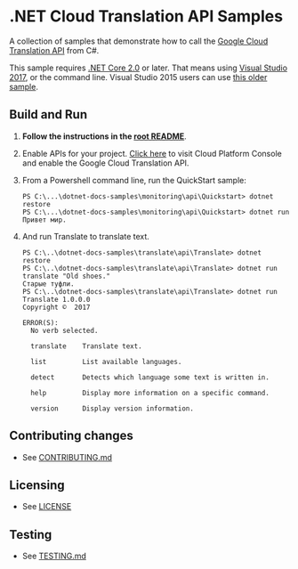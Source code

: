 # .NET Cloud Translation API Samples

A collection of samples that demonstrate how to call the 
[Google Cloud Translation API](https://cloud.google.com/translate/) from C#.

This sample requires [.NET Core 2.0](
    https://www.microsoft.com/net/core) or later.  That means using
[Visual Studio 2017](
    https://www.visualstudio.com/), or the command line.  Visual Studio 2015 users
can use [this older sample](
    https://github.com/GoogleCloudPlatform/dotnet-docs-samples/tree/vs2015/translate/api).

## Build and Run

1.  **Follow the instructions in the [root README](../../README.md)**.

4.  Enable APIs for your project.
    [Click here](https://console.cloud.google.com/flows/enableapi?apiid=translate.googleapis.com&showconfirmation=true)
    to visit Cloud Platform Console and enable the Google Cloud Translation API.

9.  From a Powershell command line, run the QuickStart sample:
    ```
    PS C:\...\dotnet-docs-samples\monitoring\api\Quickstart> dotnet restore
    PS C:\...\dotnet-docs-samples\monitoring\api\Quickstart> dotnet run
	Привет мир.
	```

10. And run Translate to translate text.
    ```
	PS C:\..\dotnet-docs-samples\translate\api\Translate> dotnet restore
	PS C:\..\dotnet-docs-samples\translate\api\Translate> dotnet run translate "Old shoes."
	Старые туфли.
	PS C:\..\dotnet-docs-samples\translate\api\Translate> dotnet run
	Translate 1.0.0.0
	Copyright ©  2017

	ERROR(S):
	  No verb selected.

	  translate    Translate text.

	  list         List available languages.

	  detect       Detects which language some text is written in.

	  help         Display more information on a specific command.

	  version      Display version information.

	```

## Contributing changes

* See [CONTRIBUTING.md](../../CONTRIBUTING.md)

## Licensing

* See [LICENSE](../../LICENSE)

## Testing

* See [TESTING.md](../../TESTING.md)
